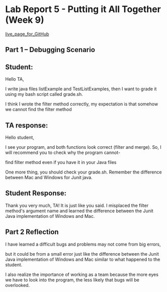 # Lab Report 5 - Putting it All Together (Week 9)

[live_page_for_GitHub](https://pussakornch.github.io/cse15l-lab-reports5/lab-report.html)

## Part 1 – Debugging Scenario

## Student:

Hello TA,

I write java files listExample and TestListExamples, then I want to grade it using my bash script called grade.sh.

I think I wrote the filter method correctly, my expectation is that somehow we cannot find the filter method


## TA response:

Hello student, 

I see your program, and both functions look correct (filter and merge). So, I will recommend you to check why the program cannot-

find filter method even if you have it in your Java files

One more thing, you should check your grade.sh. Remember the difference between Mac and Windows for Junit java.

## Student Response:

Thank you very much, TA! It is just like you said. I misplaced the filter method's argument name and learned the difference between the Junit Java implementation of Windows and Mac.

## Part 2 Reflection

I have learned a difficult bugs and problems may not come from big errors, 

but it could be from a small error just like the difference between the Junit Java implementation of Windows and Mac similar to what happened to the student.

I also realize the importance of working as a team because the more eyes we have to look into the program, the less likely that bugs will be overlooked. 
